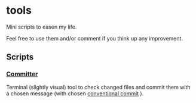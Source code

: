 # tools
Mini scripts to easen my life.

Feel free to use them and/or comment if you think up any improvement.

## Scripts

### [Committer](scripts/git/commit.sh)

Terminal (slightly visual) tool to check changed files and commit them with a chosen message (with chosen [conventional commit](https://cheatography.com/albelop/cheat-sheets/conventional-commits/) ).
